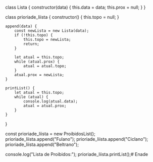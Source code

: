 class Lista {
    constructor(data) {
        this.data = data;
        this.prox = null;
    }
}

class prioriade_liista {
    constructor() {
        this.topo = null;
    }

  
    append(data) {
        const newLista = new Lista(data);
        if (!this.topo) {
            this.topo = newLista;
            return;
        }

        let atual = this.topo;
        while (atual.prox) {
            atual = atual.topo;
        }
        atual.prox = newLista;
    }

    printList() {
        let atual = this.topo;
        while (atual) {
            console.log(atual.data);
            atual = atual.prox;
        }
    }
}


const prioriade_liista = new ProibidosList();
prioriade_liista.append("Fulano");
prioriade_liista.append("Ciclano");
prioriade_liista.append("Beltrano");


console.log("Lista de Proibidos:");
prioriade_liista.printList();# Enade
